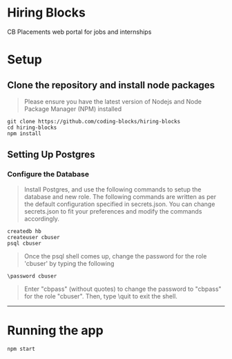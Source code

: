 # Hiring Blocks

CB Placements web portal for jobs and internships

# Setup

## Clone the repository and install node packages
> Please ensure you have the latest version of Nodejs and Node Package Manager (NPM) installed
```
git clone https://github.com/coding-blocks/hiring-blocks
cd hiring-blocks
npm install
```
## Setting Up Postgres

### Configure the Database
> Install Postgres, and use the following commands to setup the database and new role. The following commands are written as per the default configuration specified in secrets.json. You can change secrets.json to fit your preferences and modify the commands accordingly.
```
createdb hb
createuser cbuser
psql cbuser
```
> Once the psql shell comes up, change the password for the role 'cbuser' by typing the following
```
\password cbuser
```
> Enter "cbpass" (without quotes) to change the password to "cbpass" for the role "cbuser". Then, type \quit to exit the shell.
---
# Running the app
```
npm start
```







